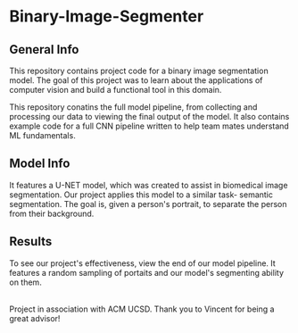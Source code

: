 # Binary-Image-Segmenter

## General Info
This repository contains project code for a binary image segmentation model. The goal of this project was to learn about the applications of computer vision and build a functional tool in this domain. 

This repository conatins the full model pipeline, from collecting and processing our data to viewing the final output of the model. It also contains example code for a full CNN pipeline written to help team mates understand ML fundamentals. 

## Model Info
It features a U-NET model, which was created to assist in biomedical image segmentation. Our project applies this model to a similar task- semantic segmentation. The goal is, given a person's portrait, to separate the person from their background.

## Results
To see our project's effectiveness, view the end of our model pipeline. It features a random sampling of portaits and our model's segmenting ability on them.

<br>
Project in association with ACM UCSD. Thank you to Vincent for being a great advisor!
